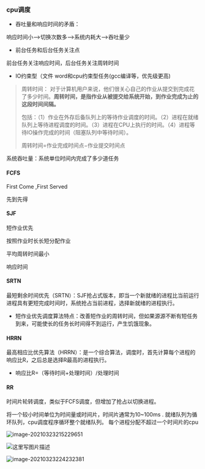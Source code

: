 ### cpu调度

- 吞吐量和响应时间的矛盾：

响应时间小-->切换次数多-->系统内耗大-->吞吐量少

- 前台任务和后台任务关注点

前台任务关注响应时间，后台任务关注周转时间

- IO约束型（文件 word和cpu约束型任务(gcc编译等，优先级更高)



> 周转时间： 对于计算机用户来说，他们很关心自己的作业从提交到完成花了多少时间。**周转时间，是指作业从被提交给系统开始，到作业完成为止的这段时间间隔。**
>
> 包括：（1）作业在外存后备队列上的等待作业调度的时间。（2）进程在就绪队列上等待进程调度的时间。（3）进程在CPU上执行的时间。（4）进程等待IO操作完成的时间（阻塞队列中等待时间）。
>
>  周转时间=作业完成时间点−作业提交时间点

系统吞吐量：系统单位时间内完成了多少道任务

#### FCFS

First Come ,First Served 

先到先得

#### SJF 

短作业优先

按照作业时长长短分配作业 

平均周转时间最小

响应时间 

#### SRTN

最短剩余时间优先（SRTN）：SJF抢占式版本，即当一个新就绪的进程比当前运行进程具有更短完成时间时，系统抢占当前进程，选择新就绪的进程执行。

- 短作业优先调度算法特点：改善短作业的周转时间，但如果源源不断有短任务到来，可能使长的任务长时间得不到运行，产生饥饿现象。

#### HRRN

最高相应比优先算法（HRRN）：是一个综合算法，调度时，首先计算每个进程的响应比R，之后总是选择R最高的进程执行。

- 响应比R=（等待时间+处理时间）/处理时间



#### RR

时间片轮转调度，类似于FCFS调度，但增加了抢占以切换进程。 

将一个较小时间单位为时间量或时间片，时间片通常为10~100ms . 就绪队列为循环队列，cpu调度程序循环整个就绪队列。 每个进程分配不超过一个时间片的cpu

![image-20210323215229651](D:\新建文件夹\cpu调度.assets\image-20210323215229651.png)

  ![这里写图片描述](https://img-blog.csdn.net/20170407165752062?watermark/2/text/aHR0cDovL2Jsb2cuY3Nkbi5uZXQvdTAxMzYxNjk0NQ==/font/5a6L5L2T/fontsize/400/fill/I0JBQkFCMA==/dissolve/70/gravity/SouthEast) 







![image-20210323224232381](D:\新建文件夹\cpu调度.assets\image-20210323224232381.png)